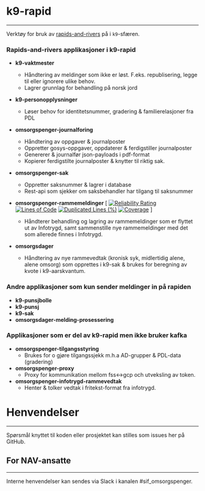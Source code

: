 # k9-rapid

---

Verktøy for bruk av [rapids-and-rivers](https://github.com/navikt/rapids-and-rivers) på i `k9`-sfæren.

### Rapids-and-rivers applikasjoner i k9-rapid

- **k9-vaktmester**
  - Håndtering av meldinger som ikke er løst. F.eks. republisering, legge til eller ignorere ulike behov.
  - Lagrer grunnlag for behandling på norsk jord

- **k9-personopplysninger**
  - Løser behov for identitetsnummer, gradering & familierelasjoner fra PDL

- **omsorgspenger-journalforing**
  - Håndtering av oppgaver & journalposter
  - Oppretter gosys-oppgaver, oppdaterer & ferdigstiller journalposter
  - Genererer & journalfør json-payloads i pdf-format
  - Kopierer ferdigstilte journalposter & knytter til riktig sak.

- **omsorgspenger-sak**
  - Oppretter saksnummer & lagrer i database
  - Rest-api som sjekker om saksbehandler har tilgang til saksnummer

- **omsorgspenger-rammemeldinger** [
[![Reliability Rating](https://sonarcloud.io/api/project_badges/measure?project=navikt_omsorgspenger-rammemeldinger&metric=reliability_rating)](https://sonarcloud.io/summary/overall?id=navikt_omsorgspenger-rammemeldinger)
[![Lines of Code](https://sonarcloud.io/api/project_badges/measure?project=navikt_omsorgspenger-rammemeldinger&metric=ncloc)](https://sonarcloud.io/summary/overall?id=navikt_omsorgspenger-rammemeldinger)
[![Duplicated Lines (%)](https://sonarcloud.io/api/project_badges/measure?project=navikt_omsorgspenger-rammemeldinger&metric=duplicated_lines_density)](https://sonarcloud.io/summary/overall?id=navikt_omsorgspenger-rammemeldinger)
[![Coverage](https://sonarcloud.io/api/project_badges/measure?project=navikt_omsorgspenger-rammemeldinger&metric=coverage)](https://sonarcloud.io/summary/overall?id=navikt_omsorgspenger-rammemeldinger) ]
  - Håndterer behandling og lagring av rammemeldinger som er flyttet ut av Infotrygd, samt sammenstille nye rammemeldinger med det som allerede finnes i Infotrygd. 

- **omsorgsdager**
  - Håndtering av nye rammevedtak (kronisk syk, midlertidig alene, alene omsorg) som opprettes i k9-sak & brukes for beregning av kvote i k9-aarskvantum.

### Andre applikasjoner som kun sender meldinger in på rapiden
- **k9-punsjbolle**
- **k9-punsj**
- **k9-sak**
- **omsorgsdager-melding-prosessering**

### Applikasjoner som er del av k9-rapid men ikke bruker kafka
- **omsorgspenger-tilgangsstyring**
  - Brukes for o gjøre tilgangssjekk m.h.a AD-grupper & PDL-data (gradering)
- **omsorgspenger-proxy**
  - Proxy for kommunikation mellom fss<->gcp och utveksling av token.
- **omsorgspenger-infotrygd-rammevedtak**
  - Henter & tolker vedtak i fritekst-format fra infotrygd.

# Henvendelser

---

Spørsmål knyttet til koden eller prosjektet kan stilles som issues her på GitHub.

## For NAV-ansatte

---

Interne henvendelser kan sendes via Slack i kanalen #sif_omsorgspenger.
